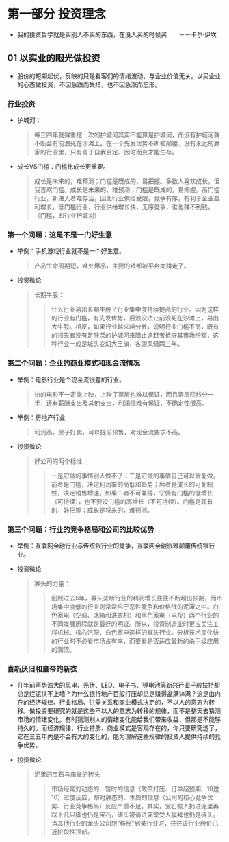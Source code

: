 # 第一部分 投资理念

* 我的投资哲学就是买别人不买的东西，在没人买的时候买　　－－卡尔·伊坎

##

##  01 以实业的眼光做投资
* 股价的短期起伏，反映的只是看客们的情绪波动，与企业价值无关。以买企业的心态做投资，不因急跌而失措，也不因急涨而忘形。

### 行业投资 
* 护城河：
    > 每三四年就得重挖一次的护城河其实不能算是护城河，而没有护城河就不断会有前浪死在沙滩上。在一个先发优势不断被颠覆、没有永远的赢家的行业里，只有勇于自我否定、因时而变才能生存。
* 成长VS门槛：门槛比成长更重要。
    >成长是未来的，难预测；门槛是既成的，易把握。多数人喜欢成长，但我喜欢门槛。成长是未来的，难预测；门槛是既成的，易把握。高门槛行业，新进入者难存活，因此行业供给受限，竞争有序，有利于企业盈利增长。低门槛行业，行业供给增长快，无序竞争，谁也赚不到钱。（门槛，即行业护城河）

### 第一个问题：这是不是一门好生意
* 举例：手机游戏行业就不是一个好生意。
    >产品生命周期短，难处爆品，主要的钱都被平台商赚走了。

* 投资微论
    > 长期牛股：
    >> 什么行业易出长期牛股？行业集中度持续提高的行业。因为这样的行业有门槛，有先发优势，后浪没法让前浪死在沙滩上，易出大牛股。相反，如果行业越来越分散，说明行业门槛不高，既有的领先者没有足够深的护城河来阻止追赶者抢夺其市场份额，这种行业一般是城头变幻大王旗，各领风骚两三年。

### 第二个问题：企业的商业模式和现金流情况
* 举例：电影行业是个现金流很差的行业。
    > 拍的电影不一定能上映，上映了票房也难以保证，而且票房院线分一半，还有薪酬支出及其他支出，利润很难有保证，不确定性很高。
* 举例：房地产行业
    > 利润高，房子好卖，可以提前预售，对现金流要求不高。

* 投资微论
    > 好公司的两个标准： 
    >> 一是它做的事情别人做不了；二是它做的事情自己可以重复做。前者是门槛，决定利润率的高低和趋势；后者是成长的可复制性，决定销售增速。如果二者不可兼得，宁要有门槛的低增长（可持续），也不要没门槛的高增长（不可持续）。门槛是现有的，好把握；成长是将来的，难预测。

### 第三个问题：行业的竞争格局和公司的比较优势
* 举例：互联网金融行业与传统银行业的竞争，互联网金融很难颠覆传统银行业。

* 投资微论
    > 寡头的力量：
    >> 回顾过去5年，寡头垄断行业的利润增长往往不断超出预期，而市场集中度低的行业则常常陷于恶性竞争和价格战的泥潭之中。白色家电（空调、冰箱和洗衣机）和黑色家电（电视）两个行业的不同发展历程就是最好的明证。所以，投资制造业时更应关注工程机械、核心汽配、白色家电这样的寡头行业。分析技术变化快的行业时不必看市场占有率，而要看是否适应最新的杀手级应用的潮流。

### 喜新厌旧和皇帝的新衣
* 几年前声势浩大的风电、光伏、LED、电子书、锂电池等新兴行业千般扶持却总是烂泥扶不上墙？为什么银行地产百般打压却总是赚得盆满钵满？这是由内在的经济规律、行业格局、供需关系和商业模式决定的，不以人的意志为转移。做投资要研究的就是这些不以人的意志为转移的规律，而不是整天去猜测市场的情绪变化。有时猜测别人的情绪变化能给我们带来收益，但那是不能够持久的。而经济规律、行业特质、商业模式是客观存在的，你只要研究透了，它在三五年内是不会有大的变化的，能为理解这些规律的投资人提供持续的竞争优势。

* 投资微论
    > 泥里的宝石与庙堂的砖头 
    >> 市场经常对动态的、暂时的信息（政策打压、订单超预期、10送10）过度反应，却对静态的、本质的信息（公司的核心竞争优势、行业竞争格局）反应严重不足。其实，宝石被人扔进泥里再踩上几只脚也仍是宝石，砖头被请进庙堂受人膜拜也仍是砖头。当其他行业的龙头公司想“移民”到某行业时，往往该行业股价已近阶段性顶部。




